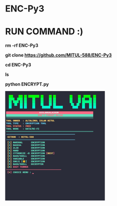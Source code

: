 # ENC-Py3

# RUN COMMAND :)

<b>rm -rf ENC-Py3

git clone https://github.com/MITUL-588/ENC-Py3

cd ENC-Py3

ls

python ENCRYPT.py</b>


<img src="https://github.com/MITUL-588/ENC-Py3/blob/main/IMG_20231108_151520.jpg" alt="alt text" width="320" height="350"></a>
